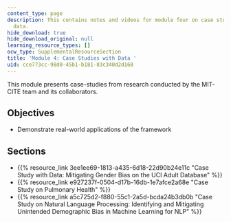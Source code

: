 ```yaml
---
content_type: page
description: This contains notes and videos for module four on case studies and their
  data.
hide_download: true
hide_download_original: null
learning_resource_types: []
ocw_type: SupplementalResourceSection
title: 'Module 4: Case Studies with Data '
uid: cce773cc-98d0-45b1-b181-83c340d2d168
---
```


This module presents case-studies from research conducted by the MIT-CITE team and its collaborators.

Objectives
----------

*   Demonstrate real-world applications of the framework

Sections
--------

*   {{% resource_link 3ee1ee69-1813-a435-6d18-22d90b24e11c "Case Study with Data: Mitigating Gender Bias on the UCI Adult Database" %}}
*   {{% resource_link e927237f-0504-d17b-16db-1e7afce2a68e "Case Study on Pulmonary Health" %}}
*   {{% resource_link a5c725d2-f880-55c1-2a5d-bcda24b3db0b "Case Study on Natural Language Processing: Identifying and Mitigating Unintended Demographic Bias in Machine Learning for NLP" %}}